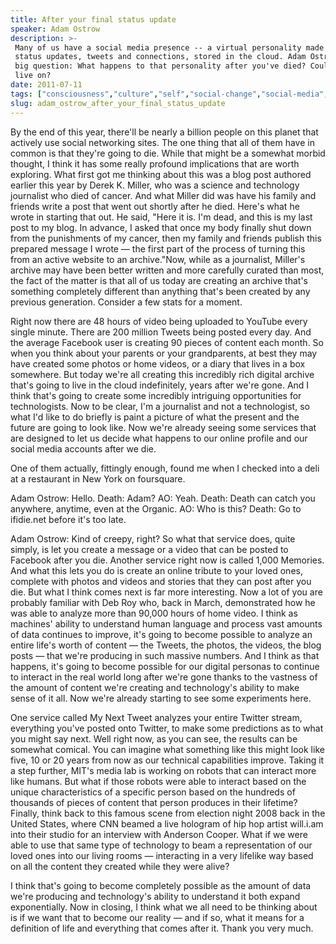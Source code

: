 ```yaml
---
title: After your final status update
speaker: Adam Ostrow
description: >-
 Many of us have a social media presence -- a virtual personality made up of
 status updates, tweets and connections, stored in the cloud. Adam Ostrow asks a
 big question: What happens to that personality after you've died? Could it ...
 live on?
date: 2011-07-11
tags: ["consciousness","culture","self","social-change","social-media","technology"]
slug: adam_ostrow_after_your_final_status_update
---
```


By the end of this year, there'll be nearly a billion people on this planet that actively
use social networking sites. The one thing that all of them have in common is that they're
going to die. While that might be a somewhat morbid thought, I think it has some really
profound implications that are worth exploring. What first got me thinking about this was a
blog post authored earlier this year by Derek K. Miller, who was a science and technology
journalist who died of cancer. And what Miller did was have his family and friends write a
post that went out shortly after he died. Here's what he wrote in starting that out. He
said, "Here it is. I'm dead, and this is my last post to my blog. In advance, I asked that
once my body finally shut down from the punishments of my cancer, then my family and
friends publish this prepared message I wrote — the first part of the process of turning
this from an active website to an archive."Now, while as a journalist, Miller's archive
may have been better written and more carefully curated than most, the fact of the matter
is that all of us today are creating an archive that's something completely different than
anything that's been created by any previous generation. Consider a few stats for a
moment.

Right now there are 48 hours of video being uploaded to YouTube every single minute. There
are 200 million Tweets being posted every day. And the average Facebook user is creating
90 pieces of content each month. So when you think about your parents or your
grandparents, at best they may have created some photos or home videos, or a diary that
lives in a box somewhere. But today we're all creating this incredibly rich digital
archive that's going to live in the cloud indefinitely, years after we're gone. And I
think that's going to create some incredibly intriguing opportunities for
technologists. Now to be clear, I'm a journalist and not a technologist, so what I'd like
to do briefly is paint a picture of what the present and the future are going to look
like. Now we're already seeing some services that are designed to let us decide what
happens to our online profile and our social media accounts after we die.

One of them actually, fittingly enough, found me when I checked into a deli at a
restaurant in New York on foursquare.

Adam Ostrow: Hello. Death: Adam? AO: Yeah. Death: Death can catch you anywhere, anytime,
even at the Organic. AO: Who is this? Death: Go to ifidie.net before it's too
late.

Adam Ostrow: Kind of creepy, right? So what that service does, quite simply, is let you
create a message or a video that can be posted to Facebook after you die. Another service
right now is called 1,000 Memories. And what this lets you do is create an online tribute
to your loved ones, complete with photos and videos and stories that they can post after
you die. But what I think comes next is far more interesting. Now a lot of you are probably
familiar with Deb Roy who, back in March, demonstrated how he was able to analyze more
than 90,000 hours of home video. I think as machines' ability to understand human language
and process vast amounts of data continues to improve, it's going to become possible to
analyze an entire life's worth of content — the Tweets, the photos, the videos, the blog
posts — that we're producing in such massive numbers. And I think as that happens, it's
going to become possible for our digital personas to continue to interact in the real
world long after we're gone thanks to the vastness of the amount of content we're creating
and technology's ability to make sense of it all. Now we're already starting to see some
experiments here.

One service called My Next Tweet analyzes your entire Twitter stream, everything you've
posted onto Twitter, to make some predictions as to what you might say next. Well right
now, as you can see, the results can be somewhat comical. You can imagine what something
like this might look like five, 10 or 20 years from now as our technical capabilities
improve. Taking it a step further, MIT's media lab is working on robots that can interact
more like humans. But what if those robots were able to interact based on the unique
characteristics of a specific person based on the hundreds of thousands of pieces of
content that person produces in their lifetime? Finally, think back to this famous scene
from election night 2008 back in the United States, where CNN beamed a live hologram of
hip hop artist will.i.am into their studio for an interview with Anderson Cooper. What if
we were able to use that same type of technology to beam a representation of our loved
ones into our living rooms — interacting in a very lifelike way based on all the content
they created while they were alive?

I think that's going to become completely possible as the amount of data we're producing
and technology's ability to understand it both expand exponentially. Now in closing, I
think what we all need to be thinking about is if we want that to become our reality — and
if so, what it means for a definition of life and everything that comes after it. Thank
you very much.

<!--
ad_duration=3.33
event="TEDGlobal 2011"
external_start_time=0
intro_duration=11.82
is_subtitle_required="False"
is_talk_featured="True"
language="en"
language_swap="False"
native_language="en"
number_of_related_talks=6
number_of_speakers=1
number_of_subtitled_videos=42
number_of_tags=6
number_of_talk_download_languages=42
number_of_talk_more_resources=0
number_of_talk_recommendations=0
number_of_talks_take_actions=0
post_ad_duration=0.83
published_timestamp="2011-08-01 14:46:54"
recording_date="2011-07-11"
speaker_description="Journalist"
speaker_is_published=1
speaker_name="Adam Ostrow"
talk_name="After your final status update"
talks_tags=["consciousness","culture","self","social-change","social-media","technology"]
url_audio="https://download.ted.com/talks/AdamOstrow_2011G.mp3?apikey=acme-roadrunner"
url_photo_speaker="https://pe.tedcdn.com/images/ted/c0f46667c1a469374077773d1257e58d7177ce8c_254x191.jpg"
url_photo_talk="https://pe.tedcdn.com/images/ted/1c82493a6f6e64750d43b1f6e301549bc466f117_2880x1620.jpg"
url_webpage="https://www.ted.com/talks/adam_ostrow_after_your_final_status_update"
video_type_name="TED Stage Talk"
-->